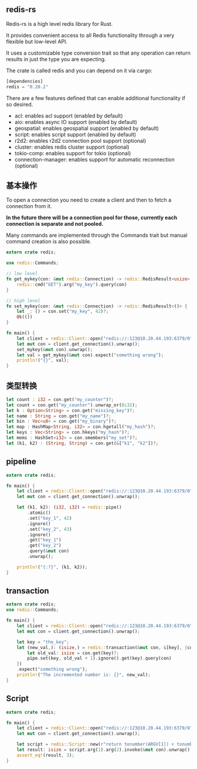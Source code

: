 ## redis-rs

Redis-rs is a high level redis library for Rust.

It provides convenient access to all Redis functionality through a very flexible but low-level API.

It uses a customizable type conversion trait so that any operation can return results in just the type you are expecting.

The crate is called redis and you can depend on it via cargo:

```rs
[dependencies]
redis = "0.20.2"
```

There are a few features defined that can enable additional functionality if so desired.

- acl: enables acl support (enabled by default)
- aio: enables async IO support (enabled by default)
- geospatial: enables geospatial support (enabled by default)
- script: enables script support (enabled by default)
- r2d2: enables r2d2 connection pool support (optional)
- cluster: enables redis cluster support (optional)
- tokio-comp: enables support for tokio (optional)
- connection-manager: enables support for automatic reconnection (optional)

## 基本操作

To open a connection you need to create a client and then to fetch a connection from it.

**In the future there will be a connection pool for those, currently each connection is separate and not pooled.**

Many commands are implemented through the Commands trait but manual command creation is also possible.

```rs
extern crate redis;

use redis::Commands;

// low level
fn get_mykey(con: &mut redis::Connection) -> redis::RedisResult<usize> {
    redis::cmd("GET").arg("my_key").query(con)
}

// high level
fn set_mykey(con: &mut redis::Connection) -> redis::RedisResult<()> {
    let _: () = con.set("my_key", 42)?;
    Ok(())
}

fn main() {
    let client = redis::Client::open("redis://:123@10.20.44.193:6379/0").unwrap();
    let mut con = client.get_connection().unwrap();
    set_mykey(&mut con).unwrap();
    let val = get_mykey(&mut con).expect("something wrong");
    println!("{}", val);
}
```

## 类型转换

```rs
let count : i32 = con.get("my_counter")?;
let count = con.get("my_counter").unwrap_or(0i32);
let k : Option<String> = con.get("missing_key")?;
let name : String = con.get("my_name")?;
let bin : Vec<u8> = con.get("my_binary")?;
let map : HashMap<String, i32> = con.hgetall("my_hash")?;
let keys : Vec<String> = con.hkeys("my_hash")?;
let mems : HashSet<i32> = con.smembers("my_set")?;
let (k1, k2) : (String, String) = con.get(&["k1", "k2"])?;
```

## pipeline

```rs
extern crate redis;

fn main() {
    let client = redis::Client::open("redis://:123@10.20.44.193:6379/0").unwrap();
    let mut con = client.get_connection().unwrap();

    let (k1, k2): (i32, i32) = redis::pipe()
        .atomic()
        .set("key_1", 42)
        .ignore()
        .set("key_2", 43)
        .ignore()
        .get("key_1")
        .get("key_2")
        .query(&mut con)
        .unwrap();

    println!("{:?}", (k1, k2));
}
```

## transaction

```rs
extern crate redis;
use redis::Commands;

fn main() {
    let client = redis::Client::open("redis://:123@10.20.44.193:6379/0").unwrap();
    let mut con = client.get_connection().unwrap();

    let key = "the_key";
    let (new_val,): (isize,) = redis::transaction(&mut con, &[key], |con, pipe| {
        let old_val: isize = con.get(key)?;
        pipe.set(key, old_val + 1).ignore().get(key).query(con)
    })
    .expect("something wrong");
    println!("The incremented number is: {}", new_val);
}
```

## Script

```rs
extern crate redis;

fn main() {
    let client = redis::Client::open("redis://:123@10.20.44.193:6379/0").unwrap();
    let mut con = client.get_connection().unwrap();

    let script = redis::Script::new(r"return tonumber(ARGV[1]) + tonumber(ARGV[2]);");
    let result: isize = script.arg(1).arg(2).invoke(&mut con).unwrap();
    assert_eq!(result, 3);
}
```
